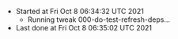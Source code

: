   - Started at Fri Oct  8 06:34:32 UTC 2021
    - Running tweak 000-do-test-refresh-deps...
  - Last done at Fri Oct  8 06:35:02 UTC 2021
